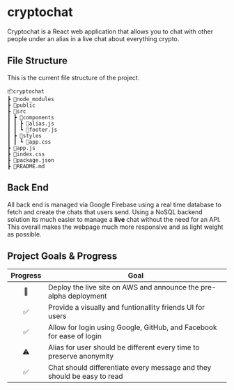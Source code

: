 # cryptochat
Cryptochat is a React web application that allows you to chat with other people under an alias in a live chat about everything crypto. 

## File Structure
This is the current file structure of the project. 
```
📦cryptochat
┣ 📂node_modules
┣ 📂public
┣ 📂src
┃ ┣ 📂components
┃ ┃ ┣ 📜alias.js
┃ ┃ ┗ 📜footer.js
┃ ┣ 📂styles
┃ ┃ ┗ 📜app.css
┣ 📜app.js
┣ 📜index.css
┣ 📜package.json
┣ 📜README.md
```
## Back End
All back end is managed via Google Firebase using a real time database to fetch and create the chats that users send. Using a NoSQL backend solution its much easier to manage a **live** chat without the need for an API. This overall makes the webpage much more responsive and as light weight as possible. 

## Project Goals & Progress
<center>

| Progress            | Goal                                                                    |
| :------------------:| ------------------------------------------------------------------------|
| :rocket:            | Deploy the live site on AWS and announce the pre-alpha deployment       |
| :white_check_mark:  | Provide a visually and funtionallity friends UI for users               |
| :white_check_mark:  | Allow for login using Google, GitHub, and Facebook for ease of login    |
| :warning:           | Alias for user should be different every time to preserve anonymity     |
| :white_check_mark:  | Chat should differentiate every message and they should be easy to read |
  
</center>
